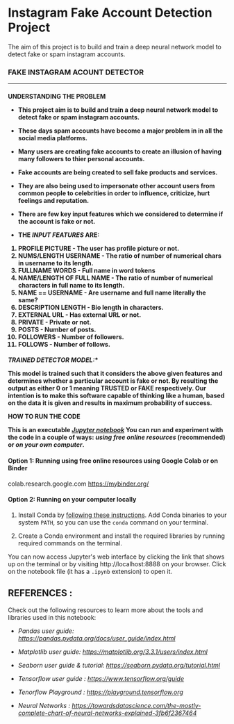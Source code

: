 # Instagram Fake Account Detection Project
The aim of this project is to build and train a deep neural network model to detect fake or spam instagram accounts.

**<H3 align:right>FAKE INSTAGRAM ACOUNT DETECTOR</H3>** 

---
**<h4>UNDERSTANDING THE PROBLEM**



* This project aim is to build and train a deep neural network model to detect fake or spam instagram accounts.
*  These days spam accounts have become a major problem in in all the social media platforms.
* Many users are creating fake accounts to create an illusion of having many followers to thier personal accounts.
*  Fake accounts are being created to sell fake products and services. 
*  They are also being used to impersonate other account users from common people to celebrities in order to influence, criticize, hurt feelings and reputation.


*  There are few key input features which we considered to determine if the account is fake or not.

*   THE *INPUT FEATURES* ARE:

1.   **PROFILE PICTURE** - The user has profile picture or not.
2.   **NUMS/LENGTH USERNAM**E - The ratio of number of numerical chars in username to its length.
3.  **FULLNAME WORDS** - Full name in word tokens
4.   **NAME/LENGTH OF FULL NAME** - The ratio of number of numerical characters in full name to its length.
5.   **NAME == USERNAME** - Are username and full name literally the same?
6.   **DESCRIPTION LENGTH** - Bio length in characters.
7.   **EXTERNAL URL** - Has external URL or not.
8.   **PRIVATE** - Private or not.
9.   **POSTS** - Number of posts.
10.  **FOLLOWERS** - Number of followers.
11.  **FOLLOWS** - Number of follows.

  
  *<h4> TRAINED DETECTOR MODEL:**

This model is trained such that it considers the above given features and determines whether a particular account is fake or not. By resulting the output as either 0 or 1 meaning TRUSTED or FAKE respectively. Our intention is to make this software capable of thinking like a human, based on the data it is given and results in maximum probability of success.
  
**HOW TO RUN THE CODE**

This is an executable [*Jupyter notebook*](https://jupyter.org) You can run and experiment with the code in a couple of ways: *using free online resources* (recommended) or *on your own computer*.

#### Option 1: Running using free online resources using Google Colab or on Binder
  colab.research.google.com
  https://mybinder.org/

#### Option 2: Running on your computer locally

1. Install Conda by [following these instructions](https://conda.io/projects/conda/en/latest/user-guide/install/index.html). Add Conda binaries to your system `PATH`, so you can use the `conda` command on your terminal.

2. Create a Conda environment and install the required libraries by running required commands on the terminal.

You can now access Jupyter's web interface by clicking the link that shows up on the terminal or by visiting http://localhost:8888 on your browser. Click on the notebook file (it has a `.ipynb` extension) to open it.

  
  **<h2> REFERENCES : </h2>**
Check out the following resources to learn more about the tools and libraries used in this notebook:

<i>


* Pandas user guide: https://pandas.pydata.org/docs/user_guide/index.html

* Matplotlib user guide: https://matplotlib.org/3.3.1/users/index.html

* Seaborn user guide & tutorial: https://seaborn.pydata.org/tutorial.html

* Tensorflow user guide : https://www.tensorflow.org/guide

* Tenorflow Playground : https://playground.tensorflow.org

* Neural Networks : https://towardsdatascience.com/the-mostly-complete-chart-of-neural-networks-explained-3fb6f2367464





